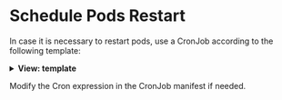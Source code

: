 # Schedule Pods Restart

In case it is necessary to restart pods, use a CronJob according to the following template:

<details>
<summary><b>View: template</b></summary>

```yaml
---
kind: Role
apiVersion: rbac.authorization.k8s.io/v1
metadata:
  namespace: <NAMESPACE>
  name: pod-restart
rules:
  - apiGroups: [""]
    resources:
      - pods
    verbs:
      - 'delete'
      - 'list'
---
kind: RoleBinding
apiVersion: rbac.authorization.k8s.io/v1beta1
metadata:
  name: pod-restart
  namespace: <NAMESPACE>
subjects:
  - kind: ServiceAccount
    name: pod-watcher
    namespace: <NAMESPACE>
roleRef:
  kind: Role
  name: pod-restart
  apiGroup: ""
---
apiVersion: v1
kind: ServiceAccount
metadata:
  name: pod-watcher
  namespace: <NAMESPACE>
---
apiVersion: batch/v1beta1
kind: CronJob
metadata:
  name: remove-pod
  namespace: <NAMESPACE>
spec:
  schedule: "0 9 * * MON-FRI"
  jobTemplate:
    spec:
      template:
        spec:
          serviceAccountName: pod-watcher
          containers:
            - name: kubectl-runner
              image: bitnami/kubectl
              command:
                - /bin/sh
                - -c
                - podname=$(kubectl get -n <NAMESPACE> -o name --field-selector status.phase=Running --no-headers=true pods --sort-by=.metadata.name | grep <POD_NAME_PATTERN> | awk -F "/" '{print $2}'); kubectl delete pod ${podname} -n <NAMESPACE>
          restartPolicy: Never
```
---
</details>

Modify the Cron expression in the CronJob manifest if needed.
